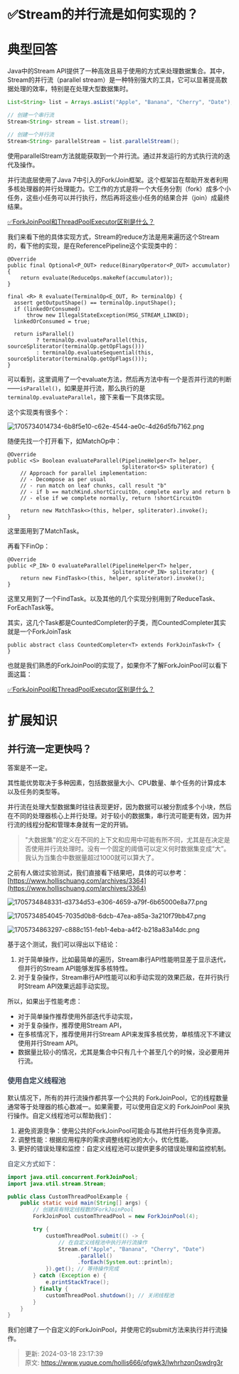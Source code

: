 # ✅Stream的并行流是如何实现的？

# 典型回答
  
Java中的Stream API提供了一种高效且易于使用的方式来处理数据集合。其中，Stream的并行流（parallel stream）是一种特别强大的工具，它可以显著提高数据处理的效率，特别是在处理大型数据集时。



```java
List<String> list = Arrays.asList("Apple", "Banana", "Cherry", "Date");

// 创建一个串行流
Stream<String> stream = list.stream();

// 创建一个并行流
Stream<String> parallelStream = list.parallelStream();
```



使用parallelStream方法就能获取到一个并行流。通过并发运行的方式执行流的迭代及操作。



并行流底层使用了Java 7中引入的Fork/Join框架。这个框架旨在帮助开发者利用多核处理器的并行处理能力。它工作的方式是将一个大任务分割（fork）成多个小任务，这些小任务可以并行执行，然后再将这些小任务的结果合并（join）成最终结果。



[✅ForkJoinPool和ThreadPoolExecutor区别是什么？](https://www.yuque.com/hollis666/qfgwk3/wl8s1swvh7g841be)



我们来看下他的具体实现方式，Stream的reduce方法是用来遍历这个Stream的，看下他的实现，是在ReferencePipeline这个实现类中的：



```plain
@Override
public final Optional<P_OUT> reduce(BinaryOperator<P_OUT> accumulator) {
    return evaluate(ReduceOps.makeRef(accumulator));
}

final <R> R evaluate(TerminalOp<E_OUT, R> terminalOp) {
  assert getOutputShape() == terminalOp.inputShape();
  if (linkedOrConsumed)
      throw new IllegalStateException(MSG_STREAM_LINKED);
  linkedOrConsumed = true;

  return isParallel()
         ? terminalOp.evaluateParallel(this, sourceSpliterator(terminalOp.getOpFlags()))
         : terminalOp.evaluateSequential(this, sourceSpliterator(terminalOp.getOpFlags()));
}
```

 

可以看到，这里调用了一个evaluate方法，然后再方法中有一个是否并行流的判断——`isParallel()`，如果是并行流，那么执行的是`terminalOp.evaluateParallel`，接下来看一下具体实现。



这个实现类有很多个：

![1705734014734-6b8f5e10-c62e-4544-ae0c-4d26d5fb7162.png](./img/eHzlFzFQR4XhQu0J/1705734014734-6b8f5e10-c62e-4544-ae0c-4d26d5fb7162-864317.png)



随便先找一个打开看下，如MatchOp中：



```plain
@Override
public <S> Boolean evaluateParallel(PipelineHelper<T> helper,
                                    Spliterator<S> spliterator) {
    // Approach for parallel implementation:
    // - Decompose as per usual
    // - run match on leaf chunks, call result "b"
    // - if b == matchKind.shortCircuitOn, complete early and return b
    // - else if we complete normally, return !shortCircuitOn

    return new MatchTask<>(this, helper, spliterator).invoke();
}
```

 

这里面用到了MatchTask。



再看下FinOp：



```plain
@Override
public <P_IN> O evaluateParallel(PipelineHelper<T> helper,
                                 Spliterator<P_IN> spliterator) {
    return new FindTask<>(this, helper, spliterator).invoke();
}
```

 

这里又用到了一个FindTask。以及其他的几个实现分别用到了ReduceTask、ForEachTask等。



其实，这几个Task都是CountedCompleter的子类，而CountedCompleter其实就是一个ForkJoinTask



```plain
public abstract class CountedCompleter<T> extends ForkJoinTask<T> {
}
```



也就是我们熟悉的ForkJoinPool的实现了，如果你不了解ForkJoinPool可以看下面这篇：



[✅ForkJoinPool和ThreadPoolExecutor区别是什么？](https://www.yuque.com/hollis666/qfgwk3/wl8s1swvh7g841be)





# 扩展知识
## 并行流一定更快吗？


答案是不一定。



其性能优势取决于多种因素，包括数据量大小、CPU数量、单个任务的计算成本以及任务的类型等。



并行流在处理大型数据集时往往表现更好，因为数据可以被分割成多个小块，然后在不同的处理器核心上并行处理。对于较小的数据集，串行流可能更有效，因为并行流的线程分配和管理本身就有一定的开销。



>  "大数据集"的定义在不同的上下文和应用中可能有所不同，尤其是在决定是否使用并行流处理时。没有一个固定的阈值可以定义何时数据集变成“大”。我认为当集合中数据量超过1000就可以算大了。
>



之前有人做过实验测试，我们直接看下结果吧，具体的可以参考：[https://www.hollischuang.com/archives/3364](https://www.hollischuang.com/archives/3364) 



![1705734848331-d3734d53-e306-4659-a79f-6b65000e8a77.png](./img/eHzlFzFQR4XhQu0J/1705734848331-d3734d53-e306-4659-a79f-6b65000e8a77-761234.png)



![1705734854045-7035d0b8-6dcb-47ea-a85a-3a210f79bb47.png](./img/eHzlFzFQR4XhQu0J/1705734854045-7035d0b8-6dcb-47ea-a85a-3a210f79bb47-928498.png)

![1705734863297-c888c151-feb1-4eba-a4f2-b218a83a14dc.png](./img/eHzlFzFQR4XhQu0J/1705734863297-c888c151-feb1-4eba-a4f2-b218a83a14dc-283464.png)





基于这个测试，我们可以得出以下结论：

1. 对于简单操作，比如最简单的遍历，Stream串行API性能明显差于显示迭代，但并行的Stream API能够发挥多核特性。
2. 对于复杂操作，Stream串行API性能可以和手动实现的效果匹敌，在并行执行时Stream API效果远超手动实现。



所以，如果出于性能考虑：

+ 对于简单操作推荐使用外部迭代手动实现，
+ 对于复杂操作，推荐使用Stream API， 
+ 在多核情况下，推荐使用并行Stream API来发挥多核优势，单核情况下不建议使用并行Stream API。
+ 数据量比较小的情况，尤其是集合中只有几十个甚至几个的时候，没必要用并行流。

<font style="color:rgb(55, 65, 81);"></font>

### <font style="color:rgb(55, 65, 81);">使用自定义线程池</font>
<font style="color:rgb(55, 65, 81);"></font>

默认情况下，所有的并行流操作都共享一个公共的 ForkJoinPool，它的线程数量通常等于处理器的核心数减一。如果需要，可以使用自定义的 ForkJoinPool 来执行操作。自定义线程池可以帮助我们：



1. 避免资源竞争：使用公共的ForkJoinPool可能会与其他并行任务竞争资源。
2. 调整性能：根据应用程序的需求调整线程池的大小，优化性能。
3. 更好的错误处理和监控：自定义线程池可以提供更多的错误处理和监控机制。

<font style="color:rgb(55, 65, 81);"></font>

<font style="color:rgb(55, 65, 81);"></font>

<font style="color:rgb(55, 65, 81);">自定义方式如下：</font>

<font style="color:rgb(55, 65, 81);"></font>

```java
import java.util.concurrent.ForkJoinPool;
import java.util.stream.Stream;

public class CustomThreadPoolExample {
    public static void main(String[] args) {
        // 创建具有特定线程数的ForkJoinPool
        ForkJoinPool customThreadPool = new ForkJoinPool(4); 

        try {
            customThreadPool.submit(() -> {
                // 在自定义线程池中执行并行流操作
                Stream.of("Apple", "Banana", "Cherry", "Date")
                      .parallel()
                      .forEach(System.out::println);
            }).get(); // 等待操作完成
        } catch (Exception e) {
            e.printStackTrace();
        } finally {
            customThreadPool.shutdown(); // 关闭线程池
        }
    }
}

```



我们创建了一个自定义的ForkJoinPool，并使用它的submit方法来执行并行流操作。



> 更新: 2024-03-18 23:17:39  
> 原文: <https://www.yuque.com/hollis666/qfgwk3/lwhrhzqn0swdrg3r>
